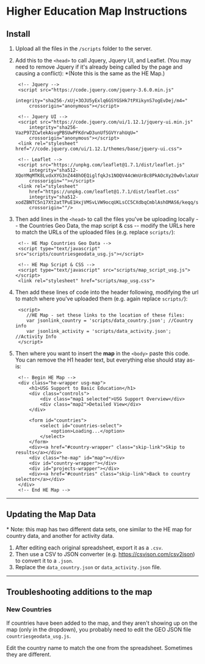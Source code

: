 # Higher Education Map Instructions


## Install

1. Upload all the files in the `/scripts` folder to the server.

3. Add this to the `<head>` to call Jquery, Jquery UI, and Leaflet.
(You may need to remove Jquery if it's already being called by the page and causing a conflict):
\*(Note this is the same as the HE Map.) 

        <!-- Jquery -->
        <script src="https://code.jquery.com/jquery-3.6.0.min.js"
            integrity="sha256-/xUj+3OJU5yExlq6GSYGSHk7tPXikynS7ogEvDej/m4="
            crossorigin="anonymous"></script>

        <!-- Jquery UI -->
        <script src="https://code.jquery.com/ui/1.12.1/jquery-ui.min.js"
            integrity="sha256-VazP97ZCwtekAsvgPBSUwPFKdrwD3unUfSGVYrahUqU="    
            crossorigin="anonymous"></script>
        <link rel="stylesheet" href="//code.jquery.com/ui/1.12.1/themes/base/jquery-ui.css">

        <!-- Leaflet -->
        <script src="https://unpkg.com/leaflet@1.7.1/dist/leaflet.js" 
            integrity="sha512-XQoYMqMTK8LvdxXYG3nZ448hOEQiglfqkJs1NOQV44cWnUrBc8PkAOcXy20w0vlaXaVUearIOBhiXZ5V3ynxwA=="
            crossorigin=""></script>
        <link rel="stylesheet"
            href="https://unpkg.com/leaflet@1.7.1/dist/leaflet.css"
            integrity="sha512-xodZBNTC5n17Xt2atTPuE1HxjVMSvLVW9ocqUKLsCC5CXdbqCmblAshOMAS6/keqq/sMZMZ19scR4PsZChSR7A=="
            crossorigin=""/>

4. Then add lines in the `<head>` to call the files you've be uploading locally -- the Countries Geo Data, the map script & css -- modify the URLs here to match the URLs of the uploaded files (e.g. replace `scripts/`):

        <!-- HE Map Countries Geo Data -->
        <script type="text/javascript" src="scripts/countriesgeodata_usg.js"></script>

        <!-- HE Map Script & CSS -->
        <script type="text/javascript" src="scripts/map_script_usg.js"></script>
        <link rel="stylesheet" href="scripts/map_usg.css">

5. Then add these lines of code into the header following, modifying the url to match where you've uploaded them (e.g. again replace `scripts/`):

        <script>
           //HE Map - set these links to the location of these files:
           var jsonlink_country = 'scripts/data_country.json'; //Country info
           var jsonlink_activity = 'scripts/data_activity.json'; //Activity Info 
        </script>


6. Then where you want to insert the **map** in the `<body>` paste this code.
You can remove the H1 header text, but everything else should stay as-is:

        <!-- Begin HE Map -->
        <div class="he-wrapper usg-map">
            <h1>USG Support to Basic Education</h1>
            <div class="controls">
                <div class="map1 selected">USG Support Overview</div>
                <div class="map2">Detailed View</div>
            </div>

            <form id="countries">
                <select id="countries-select">
                    <option>Loading...</option>
                </select>
            </form>
            <div><a href="#country-wrapper" class="skip-link">Skip to results</a></div>
            <div class="he-map" id="map"></div>
            <div id="country-wrapper"></div>
            <div id="projects-wrapper"></div>
            <div><a href="#countries" class="skip-link">Back to country selector</a></div>
        </div>
        <!-- End HE Map -->

---

## Updating the Map Data

\* Note: this map has two different data sets, one similar to the HE map for country data, and another for activity data.  
1. After editing each original spreadsheet, export it as a `.csv`.
2. Then use a CSV to JSON converter (e.g. https://csvjson.com/csv2json) to convert it to a `.json`.
3. Replace the `data_country.json` or `data_activity.json` file.

---

## Troubleshooting additions to the map
### New Countries
If countries have been added to the map, and they aren't showing up on the map (only in the dropdown), you probably need to edit the GEO JSON file `countriesgeodata_usg.js`.

Edit the country name to match the one from the spreadsheet. Sometimes they are different.
